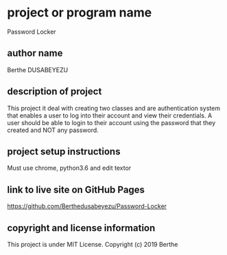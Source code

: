 # project or program name
Password Locker

## author name
Berthe DUSABEYEZU

## description of project
This project it deal with creating two classes and are authentication system that enables a user to log into their account and view their credentials. A user should be able to login to their account using the password that they created and NOT any password.

## project setup instructions
Must use chrome, python3.6 and edit textor

## link to live site on GitHub Pages
https://github.com/Berthedusabeyezu/Password-Locker

## copyright and license information
This project is under MIT License. Copyright (c) 2019 Berthe
